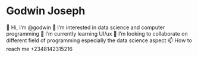 # Godwin Joseph

👋 Hi, I’m @godwin
👀 I’m interested in data science and computer programming
🌱 I’m currently learning UI/ux
💞️ I’m looking to collaborate on different field of programming especially the data science aspect
📫 How to reach me +2348142315216
